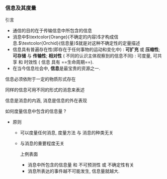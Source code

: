 ### 信息及其度量

引言

- 通信的目的在于传输信息中所包含的信息
- 消息中$\textcolor{Orange}{不确定的内容}$才构成信息.$\textcolor{Orchid}{信息量}$就是对这种不确定性的定量描述
- 信息具有普遍存在性(即存在于任何事物的运动和变化中) : **可扩充** 或 **压缩性**; **可存储** 与 **传输性**; **相对性** ( 不同的认识主体观察到的信息不同) : 可度量, 可共享 和 时效性 ( 信息 具有 ==生命周期==).
- 在当今信息社会中, **信息**是最宝贵的资源之一.

信息必须依附于一定的物质形式存在

同样的信息可用不同的形式的消息来表述

信息是消息的内涵, 消息是信息的外在表现

如何度量信息中包含的信息量 ?

- 原则

  - 可以度量任何消息, 度量方法 与 消息的种类无关

  - 与消息的重要程度无关

    上例表面

    - 消息中所包含的信息量 和 不可预测性 或 不确定性有关
    - 消息所表达的事件越不可能发生, 信息量就越大.

